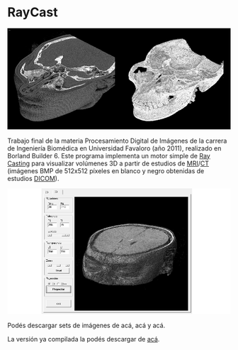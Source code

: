 RayCast
=======
![Alt text](https://github.com/brunoalvarez89/RayCast/blob/master/ConCarne-SinCarne.png)

Trabajo final de la materia Procesamiento Digital de Imágenes de la carrera de Ingeniería Biomédica en Universidad Favaloro (año 2011), realizado en Borland Builder 6. Este programa implementa un motor simple de [Ray Casting](http://en.wikipedia.org/wiki/Volume_ray_casting) para visualizar volúmenes 3D a partir de estudios de [MRI](http://en.wikipedia.org/wiki/Magnetic_resonance_imaging)/[CT](http://en.wikipedia.org/wiki/X-ray_computed_tomography) (imágenes BMP de 512x512 píxeles en blanco y negro obtenidas de estudios [DICOM](http://en.wikipedia.org/wiki/DICOM)).

![Alt text](https://github.com/brunoalvarez89/RayCast/blob/master/Screenshot.png)

Podés descargar sets de imágenes de acá, acá y acá. 

La versión ya compilada la podés descargar de [acá](https://drive.google.com/file/d/0B72lvocrm-L4aUVFUEwxbHB3TXc/view?usp=sharing).

